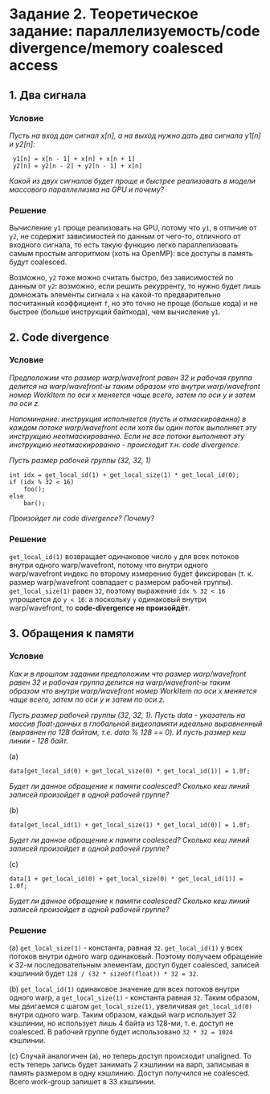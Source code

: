# Задание 2. Теоретическое задание: параллелизуемость/code divergence/memory coalesced access
## 1. Два сигнала
### Условие

_Пусть на вход дан сигнал x[n], а на выход нужно дать два сигнала y1[n] и y2[n]:_

```
 y1[n] = x[n - 1] + x[n] + x[n + 1]
 y2[n] = y2[n - 2] + y2[n - 1] + x[n]
```

_Какой из двух сигналов будет проще и быстрее реализовать в модели массового параллелизма на GPU и почему?_

### Решение
Вычисление `y1` проще реализовать на GPU, потому что `y1`, в отличие от `y2`, не содержит зависимостей по данным от чего-то, отличного от входного сигнала, то есть такую функцию легко параллелизовать самым простым алгоритмом (хоть на OpenMP): все доступы в память будут coalesced. 

Возможно, `y2` тоже можно считать быстро, без зависимостей по данным от `y2`: возможно, если решить рекурренту, то нужно будет лишь домножать элементы сигнала `x` на какой-то предварительно посчитанный коэффициент `f`, но это точно не проще (больше кода) и не быстрее (больше инструкций байткода), чем вычисление `y1`.

## 2. Code divergence
### Условие
_Предположим что размер warp/wavefront равен 32 и рабочая группа делится_
 _на warp/wavefront-ы таким образом что внутри warp/wavefront_
 _номер WorkItem по оси x меняется чаще всего, затем по оси y и затем по оси z._

_Напоминание: инструкция исполняется (пусть и отмаскированно) в каждом потоке warp/wavefront если хотя бы один поток выполняет эту инструкцию неотмаскированно. Если не все потоки выполняют эту инструкцию неотмаскированно - происходит т.н. code divergence._

_Пусть размер рабочей группы (32, 32, 1)_

```
int idx = get_local_id(1) + get_local_size(1) * get_local_id(0);
if (idx % 32 < 16)
    foo();
else
    bar();
```

_Произойдет ли code divergence? Почему?_

### Решение
`get_local_id(1)` возвращает одинаковое число `y` для всех потоков внутри одного warp/wavefront, потому что внутри одного warp/wavefront индекс по второму измерению будет фиксирован (т. к. размер warp/wavefront совпадает с размером рабочей группы). `get_local_size(1)` равен `32`, поэтому выражение `idx % 32 < 16` упрощается до `y < 16`: а поскольку `y` одинаковый внутри warp/wavefront, то **code-divergence не произойдёт**.

## 3. Обращения к памяти
### Условие
_Как и в прошлом задании предположим что размер warp/wavefront равен 32 и рабочая группа делится_
 _на warp/wavefront-ы таким образом что внутри warp/wavefront_
 _номер WorkItem по оси x меняется чаще всего, затем по оси y и затем по оси z._

_Пусть размер рабочей группы (32, 32, 1)._
_Пусть data - указатель на массив float-данных в глобальной видеопамяти идеально выравненный (выравнен по 128 байтам, т.е. data % 128 == 0). И пусть размер кеш линии - 128 байт._

(a)
```
data[get_local_id(0) + get_local_size(0) * get_local_id(1)] = 1.0f;
```

_Будет ли данное обращение к памяти coalesced? Сколько кеш линий записей произойдет в одной рабочей группе?_

(b)
```
data[get_local_id(1) + get_local_size(1) * get_local_id(0)] = 1.0f;
```

_Будет ли данное обращение к памяти coalesced? Сколько кеш линий записей произойдет в одной рабочей группе?_

(c)
```
data[1 + get_local_id(0) + get_local_size(0) * get_local_id(1)] = 1.0f;
```

_Будет ли данное обращение к памяти coalesced? Сколько кеш линий записей произойдет в одной рабочей группе?_

### Решение
(a) `get_local_size(1)` - константа, равная `32`. `get_local_id(1)` у всех потоков внутри одного warp одинаковый. Поэтому получаем обращение к 32-м последовательным элементам, доступ будет coalesced, записей кэшлиний будет `128 / (32 * sizeof(float)) * 32 = 32`.

(b) `get_local_id(1)` одинаковое значение для всех потоков внутри одного warp, а `get_local_size(1)` - константа равная `32`. Таким образом, мы двигаемся с шагом `get_local_size(1)`, увеличивая `get_local_id(0)` внутри одного warp. Таким образом, каждый warp использует 32 кэшлинии, но использует лишь 4 байта из 128-ми, т. е. доступ не coalesced. В рабочей группе будет использовано `32 * 32 = 1024` кэшлинии.

(с) Случай аналогичен (a), но теперь доступ происходит unaligned. То есть теперь запись будет занимать 2 кэшлинии на варп, записывая в память размером в одну кэшлинию. Доступ получился не coalesced. Всего work-group запишет в 33 кэшлинии.

